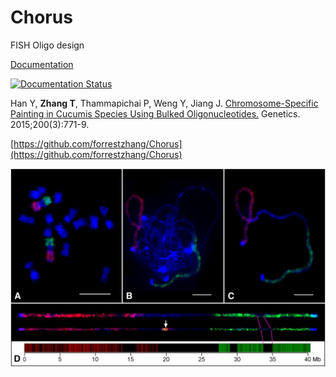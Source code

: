 # Chorus
FISH Oligo design

[Documentation](http://chorus.readthedocs.io/en/latest/)

[![Documentation Status](https://readthedocs.org/projects/chorus/badge/?version=latest)](http://chorus.readthedocs.io/en/latest/?badge=latest)

Han Y, **Zhang T**, Thammapichai P, Weng Y, Jiang J. [Chromosome-Specific Painting in Cucumis Species Using Bulked Oligonucleotides.](http://www.genetics.org/content/200/3/771.short) Genetics. 2015;200(3):771-9.

[https://github.com/forrestzhang/Chorus](https://github.com/forrestzhang/Chorus)

![img](/docs/_static/F2.jpg)

